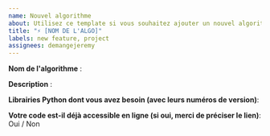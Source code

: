 ```yaml
---
name: Nouvel algorithme
about: Utilisez ce template si vous souhaitez ajouter un nouvel algorithme.
title: "⚡ [NOM DE L'ALGO]"
labels: new feature, project
assignees: demangejeremy
---
```


**Nom de l'algorithme** :

**Description** :

**Librairies Python dont vous avez besoin (avec leurs numéros de version)**:

**Votre code est-il déjà accessible en ligne (si oui, merci de préciser le lien)**: Oui / Non